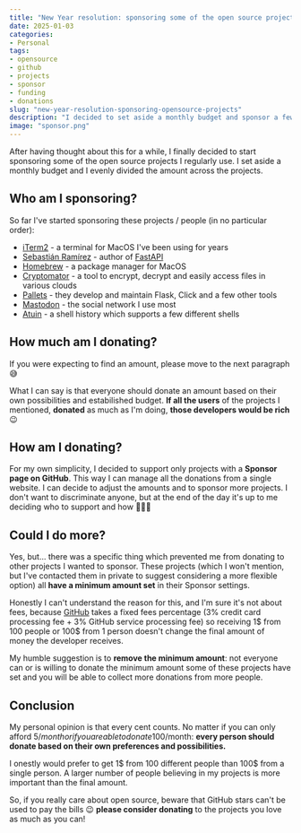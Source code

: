 ```yaml
---
title: "New Year resolution: sponsoring some of the open source projects I use"
date: 2025-01-03
categories: 
- Personal
tags:
- opensource
- github
- projects
- sponsor
- funding
- donations
slug: "new-year-resolution-sponsoring-opensource-projects"
description: "I decided to set aside a monthly budget and sponsor a few open source projects I regularly use."
image: "sponsor.png"
---
```


After having thought about this for a while, I finally decided to start sponsoring some of the open source projects I regularly use.
I set aside a monthly budget and I evenly divided the amount across the projects.

## Who am I sponsoring?

So far I've started sponsoring these projects / people (in no particular order):

- [iTerm2](https://github.com/gnachman/iTerm2) - a terminal for MacOS I've been using for years
- [Sebastián Ramírez](https://github.com/tiangolo) - author of [FastAPI](https://fastapi.tiangolo.com)
- [Homebrew](https://github.com/Homebrew) - a package manager for MacOS
- [Cryptomator](https://github.com/cryptomator) - a tool to encrypt, decrypt and easily access files in various clouds
- [Pallets](https://github.com/pallets) - they develop and maintain Flask, Click and a few other tools
- [Mastodon](https://github.com/mastodon) - the social network I use most
- [Atuin](https://github.com/atuinsh) - a shell history which supports a few different shells

## How much am I donating?

If you were expecting to find an amount, please move to the next paragraph 😅

What I can say is that everyone should donate an amount based on their own possibilities and estabilished budget. **If all the users** of the projects I mentioned, **donated** as much as I'm doing, **those developers would be rich** 😉

## How am I donating?

For my own simplicity, I decided to support only projects with a **Sponsor page on GitHub**. This way I can manage all the donations from a single website. I can decide to adjust the amounts and to sponsor more projects. I don't want to discriminate anyone, but at the end of the day it's up to me deciding who to support and how 🤷🏻‍♂️

## Could I do more?

Yes, but... there was a specific thing which prevented me from donating to other projects I wanted to sponsor. These projects (which I won't mention, but I've contacted them in private to suggest considering a more flexible option) all **have a minimum amount set** in their Sponsor settings.

Honestly I can't understand the reason for this, and I'm sure it's not about fees, because [GitHub](https://docs.github.com/en/sponsors/sponsoring-open-source-contributors/about-sponsorships-fees-and-taxes#sponsorship-fees) takes a fixed fees percentage (3% credit card processing fee + 3% GitHub service processing fee) so receiving 1$ from 100 people or 100$ from 1 person doesn't change the final amount of money the developer receives.

My humble suggestion is to **remove the minimum amount**: not everyone can or is willing to donate the minimum amount some of these projects have set and you will be able to collect more donations from more people.

## Conclusion

My personal opinion is that every cent counts. No matter if you can only afford 5$/month or if you are able to donate 100$/month: **every person should donate based on their own preferences and possibilities.** 

I onestly would prefer to get 1$ from 100 different people than 100$ from a single person. A larger number of people believing in my projects is more important than the final amount. 

So, if you really care about open source, beware that GitHub stars can't be used to pay the bills 😉 **please consider donating** to the projects you love as much as you can!
